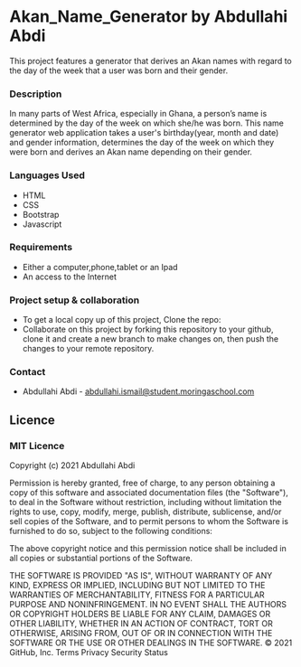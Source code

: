 # Akan_Name_Generator by Abdullahi Abdi
This project features a generator that derives an Akan names with regard to the day of the week that a user was born and their gender.

###  Description
In many parts of West Africa, especially in Ghana, a person’s name is determined by the day of the week on which she/he was born.
This name generator web application takes a user's birthday(year, month and date) and gender information, determines the day of the week on which they were born and derives an Akan name depending on their gender.

### Languages Used
* HTML
* CSS
* Bootstrap
* Javascript

### Requirements
* Either a computer,phone,tablet or an Ipad
* An access to the Internet

 ### Project setup & collaboration
 * To get a local copy up of this project, Clone the repo:
 * Collaborate on this project by forking this repository to your github, clone it and create a new branch to make changes on, then push the changes to your remote repository.

 ### Contact
 * Abdullahi Abdi - abdullahi.ismail@student.moringaschool.com

## Licence
### MIT Licence

Copyright (c) 2021 Abdullahi Abdi

Permission is hereby granted, free of charge, to any person obtaining
a copy of this software and associated documentation files (the
"Software"), to deal in the Software without restriction, including
without limitation the rights to use, copy, modify, merge, publish,
distribute, sublicense, and/or sell copies of the Software, and to
permit persons to whom the Software is furnished to do so, subject to
the following conditions:

The above copyright notice and this permission notice shall be
included in all copies or substantial portions of the Software.

THE SOFTWARE IS PROVIDED "AS IS", WITHOUT WARRANTY OF ANY KIND,
EXPRESS OR IMPLIED, INCLUDING BUT NOT LIMITED TO THE WARRANTIES OF
MERCHANTABILITY, FITNESS FOR A PARTICULAR PURPOSE AND
NONINFRINGEMENT. IN NO EVENT SHALL THE AUTHORS OR COPYRIGHT HOLDERS BE
LIABLE FOR ANY CLAIM, DAMAGES OR OTHER LIABILITY, WHETHER IN AN ACTION
OF CONTRACT, TORT OR OTHERWISE, ARISING FROM, OUT OF OR IN CONNECTION
WITH THE SOFTWARE OR THE USE OR OTHER DEALINGS IN THE SOFTWARE.
© 2021 GitHub, Inc.
Terms
Privacy
Security
Status



